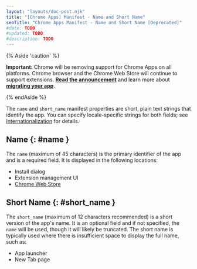 ```yaml
---
layout: "layouts/doc-post.njk"
title: "[Chrome Apps] Manifest - Name and Short Name"
seoTitle: "Chrome Apps Manifest - Name and Short Name [Deprecated]"
#date: TODO
#updated: TODO
#description: TODO
---
```


{% Aside 'caution' %}

**Important:** Chrome will be removing support for Chrome Apps on all platforms. Chrome browser and
the Chrome Web Store will continue to support extensions. [**Read the announcement**][1] and learn
more about [**migrating your app**][2].

{% endAside %}

The `name` and `short_name` manifest properties are short, plain text strings that identify the app.
You can specify locale-specific strings for both fields; see [Internationalization][3] for details.

## Name {: #name }

The `name` (maximum of 45 characters) is the primary identifier of the app and is a required field.
It is displayed in the following locations:

- Install dialog
- Extension management UI
- [Chrome Web Store][4]

## Short Name {: #short_name }

The `short_name` (maximum of 12 characters recommended) is a short version of the app's name. It is
an optional field and if not specified, the `name` will be used, though it will likely be truncated.
The short name is typically used where there is insufficient space to display the full name, such
as:

- App launcher
- New Tab page

[1]: https://blog.chromium.org/2020/08/changes-to-chrome-app-support-timeline.html
[2]: /apps/migration
[3]: /extensions/i18n
[4]: https://chrome.google.com/webstore
